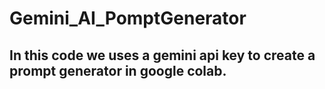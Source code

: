 # Gemini_AI_PomptGenerator

## In this code we uses a gemini api key to create a prompt generator in google colab.
